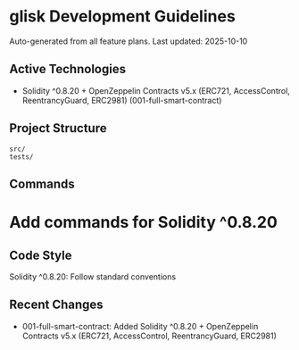 # glisk Development Guidelines

Auto-generated from all feature plans. Last updated: 2025-10-10

## Active Technologies
- Solidity ^0.8.20 + OpenZeppelin Contracts v5.x (ERC721, AccessControl, ReentrancyGuard, ERC2981) (001-full-smart-contract)

## Project Structure
```
src/
tests/
```

## Commands
# Add commands for Solidity ^0.8.20

## Code Style
Solidity ^0.8.20: Follow standard conventions

## Recent Changes
- 001-full-smart-contract: Added Solidity ^0.8.20 + OpenZeppelin Contracts v5.x (ERC721, AccessControl, ReentrancyGuard, ERC2981)

<!-- MANUAL ADDITIONS START -->
<!-- MANUAL ADDITIONS END -->